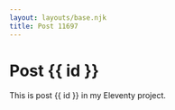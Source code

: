 ```yaml
---
layout: layouts/base.njk
title: Post 11697
---
```


# Post {{ id }}

This is post {{ id }} in my Eleventy project.
